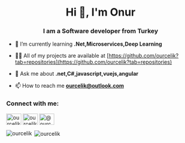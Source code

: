 <h1 align="center">Hi 👋, I'm Onur</h1>
<h3 align="center">I am a Software developer from Turkey</h3>

- 🌱 I’m currently learning **.Net,Microservices,Deep Learning**

- 👨‍💻 All of my projects are available at [https://github.com/ourcelik?tab=repositories](https://github.com/ourcelik?tab=repositories)

- 💬 Ask me about **.net,C#,javascript,vuejs,angular**

- 📫 How to reach me **ourcelik@outlook.com**

<h3 align="left">Connect with me:</h3>
<p align="left">
<a href="https://linkedin.com/in/ourcelik" target="blank"><img align="center" src="https://raw.githubusercontent.com/rahuldkjain/github-profile-readme-generator/master/src/images/icons/Social/linked-in-alt.svg" alt="ourcelik" height="30" width="40" /></a>
<a href="https://instagram.com/ourcelik" target="blank"><img align="center" src="https://raw.githubusercontent.com/rahuldkjain/github-profile-readme-generator/master/src/images/icons/Social/instagram.svg" alt="ourcelik" height="30" width="40" /></a>
<a href="https://medium.com/@ourcelik" target="blank"><img align="center" src="https://raw.githubusercontent.com/rahuldkjain/github-profile-readme-generator/master/src/images/icons/Social/medium.svg" alt="@ourcelik" height="30" width="40" /></a>
</p>

<p><img align="left" src="https://github-readme-stats.vercel.app/api/top-langs?username=ourcelik&show_icons=true&locale=en&layout=compact" alt="ourcelik" /></p>

<p>&nbsp;<img align="center" src="https://github-readme-stats.vercel.app/api?username=ourcelik&show_icons=true&locale=en" alt="ourcelik" /></p>

